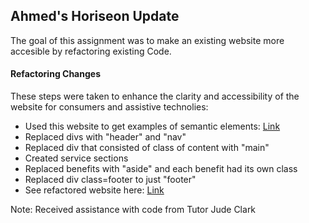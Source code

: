 ## Ahmed's Horiseon Update 

The goal of this assignment was to make an existing website more accesible by refactoring existing Code. 

#### Refactoring Changes

These steps were taken to enhance the clarity and accessibility of the website for consumers and assistive technolies:

- Used this website to get examples of semantic elements: [Link](https://www.w3schools.com/html/html5_semantic_elements.asp)
- Replaced divs with "header" and "nav"
- Replaced div that consisted of class of content with "main"
- Created service sections
- Replaced benefits with "aside" and each benefit had its own class
- Replaced div class=footer to just "footer"
- See refactored website here: [Link](https://aqtagon.github.io/Horiseon-Homework-1/)

Note: Received assistance with code from Tutor Jude Clark